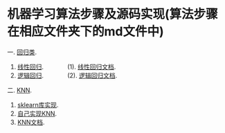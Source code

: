 # 机器学习算法步骤及源码实现(算法步骤在相应文件夹下的md文件中)

一. [回归类](https://github.com/wu-huipeng/machine-learning/tree/master/Regression%20algorithm).
1. [线性回归](https://github.com/wu-huipeng/machine-learning/blob/master/Regression%20algorithm/Univariate%20linear%20regression.py). &nbsp;&nbsp;&nbsp;&nbsp;&nbsp;&nbsp;&nbsp;&nbsp;&nbsp; &nbsp;&nbsp; (1). [线性回归文档](https://github.com/wu-huipeng/machine-learning/blob/master/Regression%20algorithm/Univariate%20linear%20regression.md).
2. [逻辑回归](https://github.com/wu-huipeng/machine-learning/blob/master/Regression%20algorithm/Logical%20regression.py).&nbsp;&nbsp;&nbsp;&nbsp;&nbsp;&nbsp;&nbsp;&nbsp;&nbsp; &nbsp;&nbsp;&nbsp;&nbsp;(2). [逻辑回归文档](https://github.com/wu-huipeng/machine-learning/blob/master/Regression%20algorithm/Logical%20regression.md).

二. [KNN](https://github.com/wu-huipeng/machine-learning/tree/master/KNN).
1. [sklearn库实现](https://github.com/wu-huipeng/machine-learning/edit/master/KNN/sklearn%20API.py).
2. [自己实现KNN](https://github.com/wu-huipeng/machine-learning/blob/master/KNN/knn.py).
3. [KNN文档](https://github.com/wu-huipeng/machine-learning/blob/master/KNN/KNN.md).
